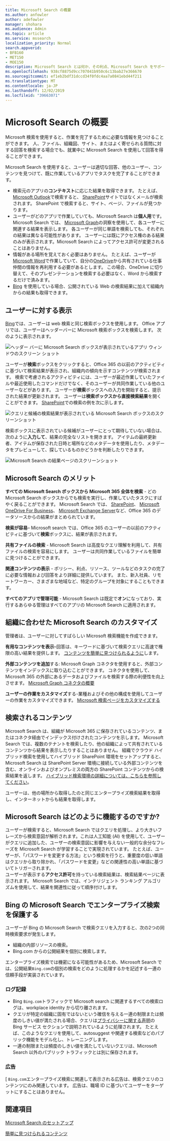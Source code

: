 ```yaml
---
title: Microsoft Search の概要
ms.author: anfowler
author: adefowler
manager: shohara
ms.audience: Admin
ms.topic: article
ms.service: mssearch
localization_priority: Normal
search.appverid:
- BFB160
- MET150
- MOE150
description: Microsoft Search とは何か、その利点、Microsoft Search をサポートしているアプリの概要について説明します。
ms.openlocfilehash: 938cf8875d9cc707041b950c6c13bab27e366670
ms.sourcegitcommit: ef1eb2bdf31dccd34f0fdc4aa7a0841ebd44f211
ms.translationtype: MT
ms.contentlocale: ja-JP
ms.lasthandoff: 12/02/2019
ms.locfileid: "39663071"
---
```

# <a name="overview-of-microsoft-search"></a>Microsoft Search の概要

Microsoft 検索を使用すると、作業を完了するために必要な情報を見つけることができます。 人、ファイル、組織図、サイト、またはよく寄せられる質問に対する回答を検索する場合でも、就業中に Microsoft Search を使用して回答を得ることができます。

Microsoft Search を使用すると、ユーザーは適切な回答、他のユーザー、コンテンツを見つけて、既に作業しているアプリでタスクを完了することができます。

- 検索元のアプリの**コンテキスト**に応じた結果を取得できます。 たとえば、 [Microsoft Outlook](https://www.microsoft.com/outlook)で検索すると、 [SharePoint](http://sharepoint.com/)サイトではなくメールが検索されます。 SharePoint で検索すると、サイト、ページ、ファイルが見つかります。
- ユーザーがどのアプリで作業していても、Microsoft Search は**個人用**です。 Microsoft Search では、 [Microsoft Graph](https://developer.microsoft.com/graph/)の洞察を使用して、各ユーザーに関連する結果を表示します。 各ユーザーが同じ単語を検索しても、それぞれの結果は異なる可能性があります。 ユーザーには既にアクセス権のある結果のみが表示されます。Microsoft Search によってアクセス許可が変更されることはありません。
- 情報がある場所を覚えておく必要はありません。 たとえば、ユーザーが[Microsoft Word](https://products.office.com/word)で作業していて、自分の[OneDrive](https://onedrive.live.com/about/)から共有されている仕事仲間の情報を再利用する必要があるとします。 この場合、OneDrive に切り替えて、そのプレゼンテーションを検索する必要はなく、Word から検索するだけで済みます。
- [Bing](https://bing.com) を使用している場合、公開されている Web の検索結果に加えて組織内からの結果も取得できます。

## <a name="what-users-see"></a>ユーザーに対する表示

[Bing](https://bing.com)では、ユーザーは web 検索と同じ検索ボックスを使用します。 Office アプリでは、ユーザーはヘッダーバーに Microsoft 検索ボックスを検索します。 次のように表示されます。

![ヘッダー バーに Microsoft Search ボックスが表示されているアプリ ウィンドウのスクリーン ショット](media/Headings_520.png)

ユーザーが**検索**ボックスをクリックすると、Office 365 の以前のアクティビティに基づいて検索結果が表示され、組織内の傾向を示すコンテンツが検索されます。 検索で考慮されるアクティビティには、ユーザーが最近作業していたファイルや最近使用したコマンドだけでなく、そのユーザーが共同作業している他のユーザーなどがあります。 ユーザーが**検索**ボックスへの入力を開始すると、提示された結果が更新されます。 ユーザーは**検索ボックスから直接検索結果**を開くことができます。 [SharePoint](http://sharepoint.com/)での検索の例を次に示します。

![クエリと候補の検索結果が表示されている Microsoft Search ボックスのスクリーンショット](media/SERP_text_520.png)

検索ボックスに表示されている候補がユーザーにとって期待していない場合は、次のように**入力して**、結果の完全なリストを開きます。 アイテムの最終更新者、アイテムが保存された日時と場所などのメタデータを使用したり、メタデータをプレビューして、探しているものかどうかを判断したりできます。

![Microsoft Search の結果ページのスクリーンショット](media/search_box.png)

## <a name="benefits-of-microsoft-search"></a>Microsoft Search のメリット

**すべての Microsoft Search ボックスから Microsoft 365 全体を検索** - どの Microsoft Search ボックスからでも検索を実行し、作業していたタスクにすばやく戻ることができます。 Microsoft Search では、 [SharePoint](http://sharepoint.com/)、 [Microsoft OneDrive For Business](https://onedrive.live.com/about/business/)、 [Microsoft Exchange Server](https://products.office.com/exchange/microsoft-exchange-server)など、Office 365 のデータソースからの結果がまとめられています。

**検索が容易**– Microsoft search では、Office 365 のユーザーの以前のアクティビティに基づいて**検索**ボックスに、結果が表示されます。

**共有ファイルの検索** - Microsoft Search は高度なクエリ理解を利用して、共有ファイルの検索を容易にします。 ユーザーは共同作業しているファイルを簡単に見つけることができます。

**関連コンテンツの表示** - ポリシー、利点、リソース、ツールなどのタスクの完了に必要な情報および回答をより詳細に提供しています。 また、新入社員、リモートワーカー、さまざまな地域など、特定のグループを対象にすることもできます。

**すべてのアプリで管理可能** - Microsoft Search は既定で**オン**になっており、実行するあらゆる管理はすべてのアプリの Microsoft Search に適用されます。

## <a name="tailoring-microsoft-search-to-your-organization"></a>組織に合わせた Microsoft Search のカスタマイズ

管理者は、ユーザーに対してすばらしい Microsoft 検索機能を作成できます。 

**有用なコンテンツを表示**–回答は、キーワードに基づいて検索クエリに高速で権限の高い結果を提供します。 [コンテンツを簡単に見つけられるように](make-content-easy-to-find.md)します。

**外部コンテンツを追加**する: Microsoft Graph コネクタを使用すると、外部コンテンツをインデックスに取り込むことができます。 コネクタを使用して、Microsoft 365 の外部にあるデータおよびファイルを検索する際の利便性を向上させます。 [Microsoft Graph コネクタの概要](connectors-overview.md)

**ユーザーの作業をカスタマイズ**する-業種およびその他の構成を使用してユーザーの作業をカスタマイズできます。 [Microsoft 検索ページをカスタマイズする](customize-search-page.md)

## <a name="what-content-is-searched"></a>検索されるコンテンツ

Microsoft Search は、組織が Microsoft 365 に保存されているコンテンツ、またはコネクタ経由でインデックス付けされたコンテンツを示します。 Microsoft Search では、複数のテナントを検索したり、他の組織によって共有されているコンテンツから結果を表示したりすることはありません。 組織でクラウド ハイブリッド検索を使用してハイブリッド SharePoint 環境をセットアップすると、Microsoft Search は SharePoint Server 環境に接続している外部コンテンツを含む、オンラインおよびオンプレミスの両方の SharePoint コンテンツからの検索結果を返します。 [ハイブリッド検索環境の詳細については、こちらを参照してください](https://docs.microsoft.com/sharepoint/hybrid/learn-about-cloud-hybrid-search-for-sharepoint)。

ユーザーは、他の場所から取得したのと同じエンタープライズ検索結果を取得し、インターネットからも結果を取得します。

## <a name="how-does-microsoft-search-work"></a>Microsoft Search はどのように機能するのですか?

ユーザーが検索すると、Microsoft Search ではクエリを処理し、より大きいフレーズから検索意図が解析されます。これは人工知能 (AI) を使用して、ユーザーがクエリに追加した、ユーザーの検索意図に影響を与えない一般的な余分なフレーズを Microsoft Search が学習することで実現されています。 たとえば、ユーザーが、「パスワードを変更する方法」という検索を行うと、重要度の低い単語はクエリから取り除かれ、「パスワードを変更」などの関連性の高い単語に基づいてトリガーされます。  
ユーザーが表示する**アクセス許可**を持っている検索結果は、検索結果ページに表示されます。 Microsoft Search では、インテリジェント ランキング アルゴリズムを使用して、結果を関連性に従って順序付けします。

## <a name="microsoft-search-in-bing-protects-enterprise-searches"></a>Bing の Microsoft Search でエンタープライズ検索を保護する

ユーザーが Bing の Microsoft Search で検索クエリを入力すると、次の2つの同時検索要求が発生します。

- 組織の内部リソースの検索。
- Bing.com からの公開結果を個別に検索します。 

エンタープライズ検索では機密になる可能性があるため、Microsoft Search では、公開結果`Bing.com`の個別の検索をどのように処理するかを記述する一連の信頼手段が実装されています。

### <a name="logging"></a>ログ記録
- Bing `Bing.com`トラフィックで Microsoft search に関連するすべての検索ログは、workplace identity から切り離されます。
- クエリが特定の組織に固有ではないという確信を与える一連の制限または頻度のしきい値が満たされる場合、クエリは[プライバシーに関する声明](https://privacy.microsoft.com/privacystatement)の Bing サービス セクションで説明されているように処理されます。 たとえば、このようなクエリを使用して、autosuggest や関連する検索などのパブリック機能をモデル化し、トレーニングします。
- 一連の制限または頻度のしきい値を満たしていないクエリは、Microsoft Search 以外のパブリック トラフィックとは別に保存されます。
### <a name="advertising"></a>広告 
[ `Bing.com`エンタープライズ検索に関連して表示される広告は、検索クエリのコンテンツにのみ関連しています。 広告は、職場 ID に基づいてユーザーをターゲットにすることはありません。

## <a name="see-also"></a>関連項目

[Microsoft Search のセットアップ](setup-microsoft-search.md)

[簡単に見つけられるコンテンツ](make-content-easy-to-find.md)

